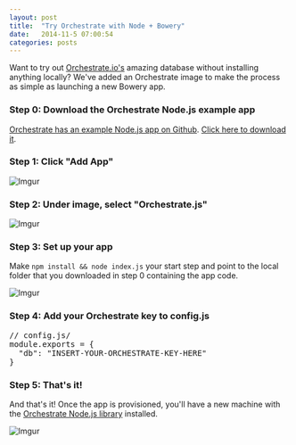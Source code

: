 ```yaml
---
layout: post
title:  "Try Orchestrate with Node + Bowery"
date:   2014-11-5 07:00:54
categories: posts
---
```


Want to try out [Orchestrate.io's](http://orchestrate.io) amazing database without installing anything locally? We've added an Orchestrate image to make the process as simple as launching a new Bowery app.

### Step 0: Download the Orchestrate Node.js example app
[Orchestrate has an example Node.js app on Github](https://github.com/Bowery/orchestrate-bowery-userauth). [Click here to download it](https://github.com/Bowery/orchestrate-bowery-userauth/archive/master.zip).

### Step 1: Click "Add App"

![Imgur](http://i.imgur.com/gmziqM5.png)

### Step 2: Under image, select "Orchestrate.js"

![Imgur](http://i.imgur.com/nEXhOwK.png)

### Step 3: Set up your app
Make `npm install && node index.js` your start step and point to the local folder that you downloaded in step 0 containing the app code.

![Imgur](http://i.imgur.com/R1gD4rp.png)

### Step 4: Add your Orchestrate key to config.js

<pre>
// config.js/
module.exports = {
  "db": "INSERT-YOUR-ORCHESTRATE-KEY-HERE"
}
</pre>

### Step 5: That's it!

And that's it! Once the app is provisioned, you'll have a new machine with the [Orchestrate Node.js library](https://www.npmjs.org/package/orchestrate) installed.

![Imgur](http://i.imgur.com/S7jbcmZ.png)
